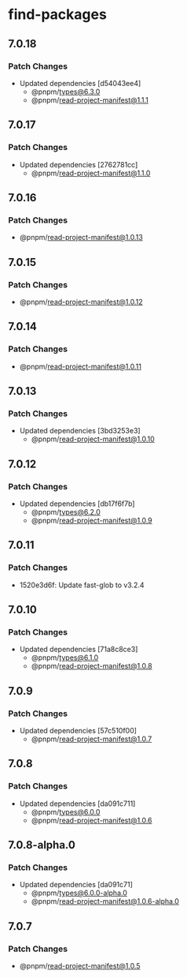 # find-packages

## 7.0.18

### Patch Changes

- Updated dependencies [d54043ee4]
  - @pnpm/types@6.3.0
  - @pnpm/read-project-manifest@1.1.1

## 7.0.17

### Patch Changes

- Updated dependencies [2762781cc]
  - @pnpm/read-project-manifest@1.1.0

## 7.0.16

### Patch Changes

- @pnpm/read-project-manifest@1.0.13

## 7.0.15

### Patch Changes

- @pnpm/read-project-manifest@1.0.12

## 7.0.14

### Patch Changes

- @pnpm/read-project-manifest@1.0.11

## 7.0.13

### Patch Changes

- Updated dependencies [3bd3253e3]
  - @pnpm/read-project-manifest@1.0.10

## 7.0.12

### Patch Changes

- Updated dependencies [db17f6f7b]
  - @pnpm/types@6.2.0
  - @pnpm/read-project-manifest@1.0.9

## 7.0.11

### Patch Changes

- 1520e3d6f: Update fast-glob to v3.2.4

## 7.0.10

### Patch Changes

- Updated dependencies [71a8c8ce3]
  - @pnpm/types@6.1.0
  - @pnpm/read-project-manifest@1.0.8

## 7.0.9

### Patch Changes

- Updated dependencies [57c510f00]
  - @pnpm/read-project-manifest@1.0.7

## 7.0.8

### Patch Changes

- Updated dependencies [da091c711]
  - @pnpm/types@6.0.0
  - @pnpm/read-project-manifest@1.0.6

## 7.0.8-alpha.0

### Patch Changes

- Updated dependencies [da091c71]
  - @pnpm/types@6.0.0-alpha.0
  - @pnpm/read-project-manifest@1.0.6-alpha.0

## 7.0.7

### Patch Changes

- @pnpm/read-project-manifest@1.0.5
